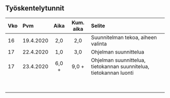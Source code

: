 ## Työskentelytunnit
|Vko |   Pvm     |Aika | Kum. aika |            Selite                 |
|:---|:----------|:---:|:--------:|:-----------------------------------|
|16  | 19.4.2020 | 2,0 |    2,0   | Suunnitelman tekoa, aiheen valinta |
|17  | 22.4.2020 | 1,0 |3,0       | Ohjelman suunnittelua           |
|17  | 23.4.2020 | 6,0 +  | 9,0 +    | Ohjelman suunnittelua, tietokannan suunnitelua, tietokannan luonti|
|        |       |         |
|        |       |         |
|        |       |         |
|        |       |         |
|        |       |         |
|        |       |         |
|        |       |         |
|        |       |         |
